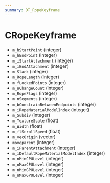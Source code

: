 ```yaml
---
summary: DT_RopeKeyframe
---
```


# CRopeKeyframe


* `m_hStartPoint` (integer)
* `m_hEndPoint` (integer)
* `m_iStartAttachment` (integer)
* `m_iEndAttachment` (integer)
* `m_Slack` (integer)
* `m_RopeLength` (integer)
* `m_fLockedPoints` (integer)
* `m_nChangeCount` (integer)
* `m_RopeFlags` (integer)
* `m_nSegments` (integer)
* `m_bConstrainBetweenEndpoints` (integer)
* `m_iRopeMaterialModelIndex` (integer)
* `m_Subdiv` (integer)
* `m_TextureScale` (float)
* `m_Width` (float)
* `m_flScrollSpeed` (float)
* `m_vecOrigin` (vector)
* `moveparent` (integer)
* `m_iParentAttachment` (integer)
* `m_iDefaultRopeMaterialModelIndex` (integer)
* `m_nMinCPULevel` (integer)
* `m_nMaxCPULevel` (integer)
* `m_nMinGPULevel` (integer)
* `m_nMaxGPULevel` (integer)
